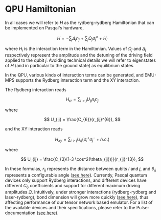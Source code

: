 # QPU Hamiltonian
In all cases we will refer to $H$ as the rydberg-rydberg Hamiltonian that can be implemented on Pasqal's hardware,

$$
H = -\sum_j\Delta_jn_j \ + \ \sum_j\Omega_j\sigma^x_j \ + \ H_{i}
$$

where $H_i$ is the interaction term in the Hamiltonian.
Values of $\Omega_j$ and $\Delta_j$ respectively represent the amplitude and the detuning of the driving field applied to the qubit $j$. Avoiding technical details we will refer to eigenstates of $H$ (and in particular to the ground state) as equilibrium states.

In the QPU, various kinds of interaction terms can be generated, and EMU-MPS supports the Rydberg interaction term and the XY interaction.

The Rydberg interaction reads

$$
H_{rr} = \sum_{i>j} U_{ij} n_{i}n_{j}
$$

where

$$
U_{ij} = \frac{C_{6}}{r_{ij}^{6}},
$$

and the XY interaction reads

$$
H_{xy} = \sum_{i>j} U_{ij} (\sigma^+_{i}\sigma^-_{j} + h.c.)
$$

where

$$
U_{ij} = \frac{C_{3}(1-3 \cos^2(\theta_{ij}))}{r_{ij}^{3}},
$$

In these formulas, $r_{ij}$ represents the distance between qubits $i$ and $j$, and $\theta_{ij}$ represents a configurable angle ([see here](https://pulser.readthedocs.io/en/stable/tutorials/xy_spin_chain.html)).
Currently, Pasqal quantum devices only support Rydberg interactions, and different devices have different $C_6$ coefficients and support for different maximum driving amplitudes $\Omega$.
Intuitively, under stronger interactions (rydberg-rydberg and laser-rydberg),
bond dimension will grow more quickly ([see here](mps/index.md)), thus affecting performance of our tensor network based emulator.
For a list of the available devices and their specifications, please refer to the Pulser documentation ([see here](https://pulser.readthedocs.io/en/stable/tutorials/virtual_devices.html)).
